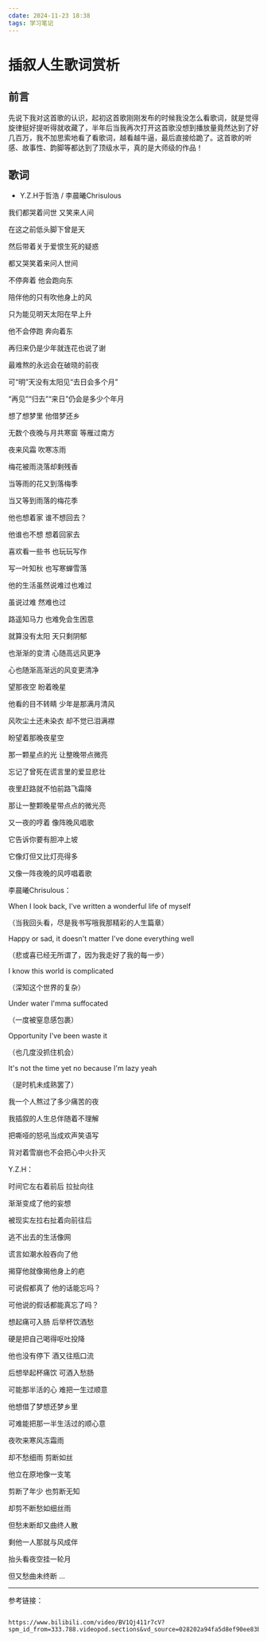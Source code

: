 ```yaml
---
cdate: 2024-11-23 18:38
tags: 学习笔记 
---
```


# 插叙人生歌词赏析

## 前言

先说下我对这首歌的认识，起初这首歌刚刚发布的时候我没怎么看歌词，就是觉得旋律挺好提听得就收藏了，半年后当我再次打开这首歌没想到播放量竟然达到了好几百万，我不加思索地看了看歌词，越看越牛逼，最后直接给跪了。这首歌的听感、故事性、韵脚等都达到了顶级水平，真的是大师级的作品！

## 歌词

- Y.Z.H于哲浩 / 李晨曦Chrisulous

我们都哭着问世 又笑来人间

在这之前低头脚下曾是天

然后带着关于爱恨生死的疑惑

都又哭笑着来问人世间

不停奔着 他会跑向东

陪伴他的只有吹他身上的风

只为能见明天太阳在早上升

他不会停跑 奔向着东

再归来仍是少年就连花也说了谢

最难熬的永远会在破晓的前夜

可“明”天没有太阳见“去日会多个月”

“再见”“归去”“来日”仍会是多少个年月

想了想梦里 他借梦还乡

无数个夜晚与月共寒窗 等雁过南方

夜来风霜 吹寒冻雨

梅花被雨浇落却剩残香

当等雨的花又到落梅季

当又等到雨落的梅花季

他也想着家 谁不想回去？

他谁也不想 想着回家去

喜欢看一些书 也玩玩写作

写一叶知秋 也写寒蝉雪落

他的生活虽然说难过也难过

虽说过难 然难也过

路遥知马力 也难免会生困意

就算没有太阳 天只剩阴郁

也渐渐的变清 心随高远风更净

心也随渐高渐远的风变更清净

望那夜空 盼着晚星

他看的目不转睛 少年是那满月清风

风吹尘土还未染衣 却不觉已泪满襟

盼望着那晚夜星空

那一颗星点的光 让整晚带点微亮

忘记了曾死在谎言里的爱显悲壮

夜里赶路就不怕前路飞霜降

那让一整颗晚星带点点的微光亮

又一夜的哼着 像阵晚风唱歌

它告诉你要有胆冲上坡

它像灯但又比灯亮得多

又像一阵夜晚的风哼唱着歌

李晨曦Chrisulous：

When I look back, I've written a wonderful life of myself

（当我回头看，尽是我书写哦我那精彩的人生篇章）

Happy or sad, it doesn't matter I've done everything well

（悲或喜已经无所谓了，因为我走好了我的每一步）

I know this world is complicated

（深知这个世界的复杂）

Under water I'mma suffocated

（一度被窒息感包裹）

Opportunity I've been waste it

（也几度没抓住机会）

It's not the time yet no because I'm lazy yeah

（是时机未成熟罢了）

我一个人熬过了多少痛苦的夜

我插叙的人生总伴随着不理解

把嘶哑的怒吼当成欢声笑语写

背对着雪崩也不会把心中火扑灭

Y.Z.H：

时间它左右着前后 拉扯向往

渐渐变成了他的妄想

被现实左拉右扯着向前往后

逃不出去的生活像网

谎言如潮水般吞向了他

揭穿他就像揭他身上的疤

可说假都真了 他的话能忘吗？

可他说的假话都能真忘了吗？

想起痛可入肠 后举杯饮酒愁

硬是把自己喝得呕吐投降

他也没有停下 酒又往瓶口流

后想举起杯痛饮 可酒入愁肠

可能那半活的心 难把一生过顺意

他想借了梦想还梦乡里

可难能把那一半生活过的顺心意

夜吹来寒风冻霜雨

却不愁细雨 剪断如丝

他立在原地像一支笔

剪断了年少 也剪断无知

却剪不断愁如细丝雨

但愁未断却又曲终人散

剩他一人那就与风成伴

抬头看夜空挂一轮月

但又愁曲未终断 …

---

参考链接：

```

https://www.bilibili.com/video/BV1Qj411r7cV?spm_id_from=333.788.videopod.sections&vd_source=028202a94fa5d8ef90ee83b8f049c8f8

```